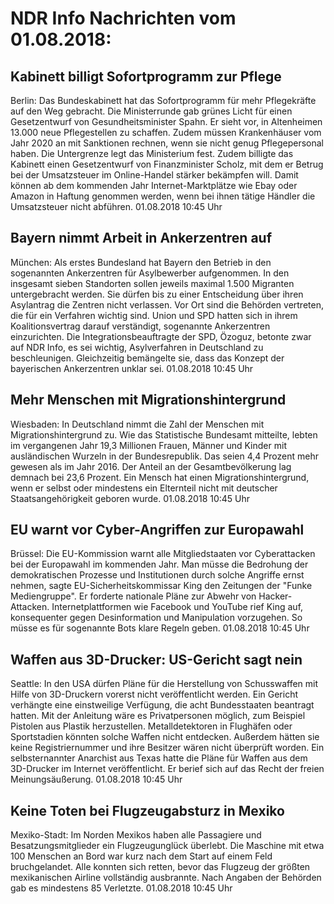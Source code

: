 # NDR Info Nachrichten vom 01.08.2018:


## Kabinett billigt Sofortprogramm zur Pflege
Berlin: Das Bundeskabinett hat das Sofortprogramm für mehr Pflegekräfte auf den Weg gebracht. Die Ministerrunde gab grünes Licht für einen Gesetzentwurf von Gesundheitsminister Spahn. Er sieht vor, in Altenheimen 13.000 neue Pflegestellen zu schaffen. Zudem müssen Krankenhäuser vom Jahr 2020 an mit Sanktionen rechnen, wenn sie nicht genug Pflegepersonal haben. Die Untergrenze legt das Ministerium fest. Zudem billigte das Kabinett einen Gesetzentwurf von Finanzminister Scholz, mit dem er Betrug bei der Umsatzsteuer im Online-Handel stärker bekämpfen will. Damit können ab dem kommenden Jahr Internet-Marktplätze wie Ebay oder Amazon in Haftung genommen werden, wenn bei ihnen tätige Händler die Umsatzsteuer nicht abführen. 01.08.2018 10:45 Uhr 

## Bayern nimmt Arbeit in Ankerzentren auf
München: Als erstes Bundesland hat Bayern den Betrieb in den sogenannten Ankerzentren für Asylbewerber aufgenommen. In den insgesamt sieben Standorten sollen jeweils maximal 1.500 Migranten untergebracht werden. Sie dürfen bis zu einer Entscheidung über ihren Asylantrag die Zentren nicht verlassen. Vor Ort sind die Behörden vertreten, die für ein Verfahren wichtig sind. Union und SPD hatten sich in ihrem Koalitionsvertrag darauf verständigt, sogenannte Ankerzentren einzurichten. Die Integrationsbeauftragte der SPD, Özoguz, betonte zwar auf NDR Info, es sei wichtig, Asylverfahren in Deutschland zu beschleunigen. Gleichzeitig bemängelte sie, dass das Konzept der bayerischen Ankerzentren unklar sei. 01.08.2018 10:45 Uhr 

## Mehr Menschen mit Migrationshintergrund
Wiesbaden: In Deutschland nimmt die Zahl der Menschen mit Migrationshintergrund zu. Wie das Statistische Bundesamt mitteilte, lebten im vergangenen Jahr 19,3 Millionen Frauen, Männer und Kinder mit ausländischen Wurzeln in der Bundesrepublik. Das seien 4,4 Prozent mehr gewesen als im Jahr 2016. Der Anteil an der Gesamtbevölkerung lag demnach bei 23,6 Prozent. Ein Mensch hat einen Migrationshintergrund, wenn er selbst oder mindestens ein Elternteil nicht mit deutscher Staatsangehörigkeit geboren wurde. 01.08.2018 10:45 Uhr 

## EU warnt vor Cyber-Angriffen zur Europawahl
Brüssel: Die EU-Kommission warnt alle Mitgliedstaaten vor Cyberattacken bei der Europawahl im kommenden Jahr. Man müsse die Bedrohung der demokratischen Prozesse und Institutionen durch solche Angriffe ernst nehmen, sagte EU-Sicherheitskommissar King den Zeitungen der "Funke Mediengruppe". Er forderte nationale Pläne zur Abwehr von Hacker-Attacken. Internetplattformen wie Facebook und YouTube rief King auf, konsequenter gegen Desinformation und Manipulation vorzugehen. So müsse es für sogenannte Bots klare Regeln geben. 01.08.2018 10:45 Uhr 

## Waffen aus 3D-Drucker: US-Gericht sagt nein
Seattle: In den USA dürfen Pläne für die Herstellung von Schusswaffen mit Hilfe von 3D-Druckern vorerst nicht veröffentlicht werden. Ein Gericht verhängte eine einstweilige Verfügung, die acht Bundesstaaten beantragt hatten. Mit der Anleitung wäre es Privatpersonen möglich, zum Beispiel Pistolen aus Plastik herzustellen. Metalldetektoren in Flughäfen oder Sportstadien könnten solche Waffen nicht entdecken. Außerdem hätten sie keine Registriernummer und ihre Besitzer wären nicht überprüft worden. Ein selbsternannter Anarchist aus Texas hatte die Pläne für Waffen aus dem 3D-Drucker im Internet veröffentlicht. Er berief sich auf das Recht der freien Meinungsäußerung. 01.08.2018 10:45 Uhr 

## Keine Toten bei Flugzeugabsturz in Mexiko
Mexiko-Stadt: Im Norden Mexikos haben alle Passagiere und Besatzungsmitglieder ein Flugzeugunglück überlebt. Die Maschine mit etwa 100 Menschen an Bord war kurz nach dem Start auf einem Feld bruchgelandet. Alle konnten sich retten, bevor das Flugzeug der größten mexikanischen Airline vollständig ausbrannte. Nach Angaben der Behörden gab es mindestens 85 Verletzte. 01.08.2018 10:45 Uhr 
